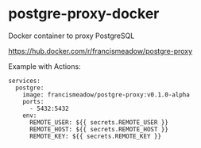 # postgre-proxy-docker
Docker container to proxy PostgreSQL

https://hub.docker.com/r/francismeadow/postgre-proxy

Example with Actions:

    services:
      postgre:
        image: francismeadow/postgre-proxy:v0.1.0-alpha
        ports:
          - 5432:5432
        env:
          REMOTE_USER: ${{ secrets.REMOTE_USER }}
          REMOTE_HOST: ${{ secrets.REMOTE_HOST }}
          REMOTE_KEY: ${{ secrets.REMOTE_KEY }}
